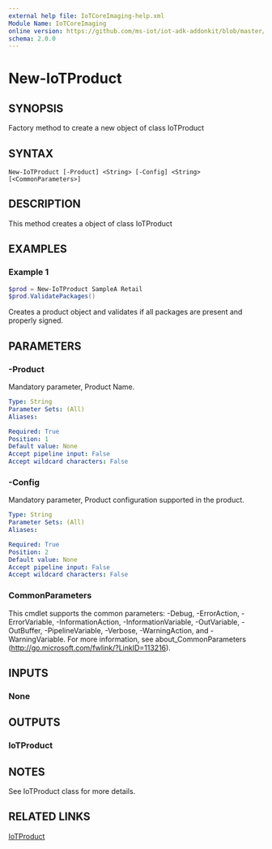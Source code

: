 ```yaml
---
external help file: IoTCoreImaging-help.xml
Module Name: IoTCoreImaging
online version: https://github.com/ms-iot/iot-adk-addonkit/blob/master/Tools/IoTCoreImaging/Docs/New-IoTProduct.md
schema: 2.0.0
---
```


# New-IoTProduct

## SYNOPSIS
Factory method to create a new object of class IoTProduct

## SYNTAX

```
New-IoTProduct [-Product] <String> [-Config] <String> [<CommonParameters>]
```

## DESCRIPTION
This method creates a object of class IoTProduct

## EXAMPLES

### Example 1
```Powershell
$prod = New-IoTProduct SampleA Retail
$prod.ValidatePackages()
```

Creates a product object and validates if all packages are present and properly signed.

## PARAMETERS

### -Product
Mandatory parameter, Product Name.

```yaml
Type: String
Parameter Sets: (All)
Aliases:

Required: True
Position: 1
Default value: None
Accept pipeline input: False
Accept wildcard characters: False
```

### -Config
Mandatory parameter, Product configuration supported in the product.

```yaml
Type: String
Parameter Sets: (All)
Aliases:

Required: True
Position: 2
Default value: None
Accept pipeline input: False
Accept wildcard characters: False
```

### CommonParameters
This cmdlet supports the common parameters: -Debug, -ErrorAction, -ErrorVariable, -InformationAction, -InformationVariable, -OutVariable, -OutBuffer, -PipelineVariable, -Verbose, -WarningAction, and -WarningVariable.
For more information, see about_CommonParameters (http://go.microsoft.com/fwlink/?LinkID=113216).

## INPUTS

### None
## OUTPUTS

### IoTProduct
## NOTES
See IoTProduct class for more details.

## RELATED LINKS

[IoTProduct](./Classes/IoTProduct.md)

